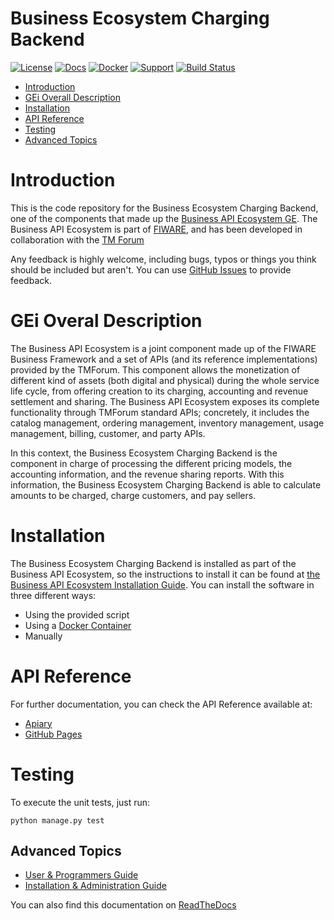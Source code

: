 # Business Ecosystem Charging Backend

[![License](https://img.shields.io/badge/license-AGPL%203.0-blue.svg?style=flat)](https://opensource.org/licenses/AGPL-3.0) [![Docs](https://img.shields.io/badge/docs-latest-brightgreen.svg?style=flat)](http://business-api-ecosystem.readthedocs.io/en/latest/) [![Docker](https://img.shields.io/docker/pulls/conwetlab/biz-ecosystem-charging-backend.svg)](https://hub.docker.com/r/conwetlab/biz-ecosystem-charging-backend) [![Support](https://img.shields.io/badge/support-askbot-yellowgreen.svg)](https://ask.fiware.org) [![Build Status](https://travis-ci.org/FIWARE-TMForum/business-ecosystem-charging-backend.svg?branch=develop)](https://travis-ci.org/FIWARE-TMForum/business-ecosystem-charging-backend)

 * [Introduction](#introduction)
 * [GEi Overall Description](#gei-overall-description)
 * [Installation](#build-and-install)
 * [API Reference](#api-reference)
 * [Testing](#testing)
 * [Advanced Topics](#advanced-topics)

# Introduction

This is the code repository for the Business Ecosystem Charging Backend, one of the components that made up the [Business API Ecosystem GE](https://github.com/FIWARE-TMForum/Business-API-Ecosystem). The Business API Ecosystem is part of [FIWARE](https://www.fiware.org), and has been developed in collaboration with the [TM Forum](https://www.tmforum.org/)

Any feedback is highly welcome, including bugs, typos or things you think should be included but aren't. You can use [GitHub Issues](https://github.com/FIWARE-TMForum/business-ecosystem-charging-backend/issues/new) to provide feedback.

# GEi Overal Description

The Business API Ecosystem is a joint component made up of the FIWARE Business Framework and a set of APIs (and its reference implementations) provided by the TMForum. This component allows the monetization of different kind of assets (both digital and physical) during the whole service life cycle, from offering creation to its charging, accounting and revenue settlement and sharing. The Business API Ecosystem exposes its complete functionality through TMForum standard APIs; concretely, it includes the catalog management, ordering management, inventory management, usage management, billing, customer, and party APIs.

In this context, the Business Ecosystem Charging Backend is the component in charge of processing the different pricing models, the accounting information, and the revenue sharing reports. With this information, the  Business Ecosystem Charging Backend is able to calculate amounts to be charged, charge customers, and pay sellers.


# Installation

The Business Ecosystem Charging Backend is installed as part of the Business API Ecosystem, so the instructions to install it can be found at [the Business API Ecosystem Installation Guide](http://business-api-ecosystem.readthedocs.io/en/latest/installation-administration-guide.html). You can install the software in three different ways:

* Using the provided script
* Using a [Docker Container](https://hub.docker.com/r/conwetlab/biz-ecosystem-charging-backend/)
* Manually

# API Reference

For further documentation, you can check the API Reference available at:

* [Apiary](http://docs.fiwaretmfbizecosystem.apiary.io)
* [GitHub Pages](https://fiware-tmforum.github.io/Business-API-Ecosystem/)

# Testing

To execute the unit tests, just run:

```
python manage.py test
```

## Advanced Topics

* [User & Programmers Guide](https://github.com/FIWARE-TMForum/Business-API-Ecosystem/blob/master/doc/user-programmer-guide.rst)
* [Installation & Administration Guide](https://github.com/FIWARE-TMForum/Business-API-Ecosystem/blob/master/doc/installation-administration-guide.rst)

You can also find this documentation on [ReadTheDocs](http://business-api-ecosystem.readthedocs.io)
